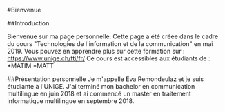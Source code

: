 #Bienvenue

##Introduction

Bienvenue sur ma page personnelle. Cette page a été créée dans le cadre du cours "Technologies de l'information et de la communication" en mai 2019. Vous pouvez en apprendre plus sur cette formation sur : https://www.unige.ch/fti/fr/
Ce cours est accessibles aux étudiants de :
*MATIM
*MATT

##Présentation personnelle
Je m'appelle Eva Remondeulaz et je suis étudiante à l'UNIGE. J'ai terminé mon bachelor en communication multilingue en juin 2018 et ai commencé un master en traitement informatique multilingue en septembre 2018.
